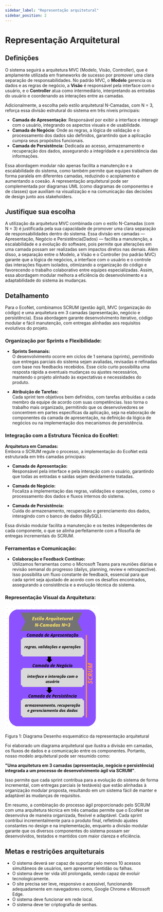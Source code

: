 ```yaml
---
sidebar_label: "Representação arquitetural"
sidebar_position: 2
---
```


# Representação Arquitetural

## Definições

O sistema seguirá a arquitetura MVC (Modelo, Visão, Controller), que é amplamente utilizada em frameworks de sucesso por promover uma clara separação de responsabilidades. No padrão MVC, o **Modelo** gerencia os dados e as regras de negócio, a **Visão** é responsável pela interface com o usuário, e o **Controller** atua como intermediário, interpretando as entradas do usuário e coordenando as interações entre as camadas.

Adicionalmente, a escolha pelo estilo arquitetural N-Camadas, com N = 3, reforça essa divisão estrutural do sistema em três níveis principais:

- **Camada de Apresentação**: Responsável por exibir a interface e interagir com o usuário, integrando os aspectos visuais e de usabilidade.
- **Camada de Negócio**: Onde as regras, a lógica de validação e o processamento dos dados são definidos, garantindo que a aplicação cumpra seus propósitos funcionais.
- **Camada de Persistência**: Dedicada ao acesso, armazenamento e recuperação dos dados, assegurando a integridade e a persistência das informações.

Essa abordagem modular não apenas facilita a manutenção e a escalabilidade do sistema, como também permite que equipes trabalhem de forma paralela em diferentes camadas, reduzindo o acoplamento e aumentando a coesão. A representação arquitetural pode ser complementada por diagramas UML (como diagramas de componentes e de classes) que auxiliam na visualização e na comunicação das decisões de design junto aos stakeholders.

## Justifique sua escolha

A utilização da arquitetura MVC combinada com o estilo N-Camadas (com N = 3) é justificada pela sua capacidade de promover uma clara separação de responsabilidades dentro do sistema. Essa divisão em camadas — Apresentação, Negócio e Persistência(Dados) — facilita a manutenção, a escalabilidade e a evolução do software, pois permite que alterações em uma camada possam ser realizadas sem impactos diretos nas demais. Além disso, a separação entre o Modelo, a Visão e o Controller (no padrão MVC) garante que a lógica de negócios, a interface com o usuário e o controle das interações fiquem isolados, otimizando a organização do código e favorecendo o trabalho colaborativo entre equipes especializadas. Assim, essa abordagem modular melhora a eficiência do desenvolvimento e a adaptabilidade do sistema às mudanças.

## Detalhamento

Para o EcoNet, combinamos SCRUM (gestão ágil), MVC (organização do código) e uma arquitetura em 3 camadas (apresentação, negócio e persistência). Essa abordagem garante desenvolvimento iterativo, código modular e fácil manutenção, com entregas alinhadas aos requisitos evolutivos do projeto.

### Organização por Sprints e Flexibilidade:

- **Sprints Semanais:**  
  O desenvolvimento ocorre em ciclos de 1 semana (sprints), permitindo que entregas parciais do sistema sejam avaliadas, revisadas e refinadas com base nos feedbacks recebidos. Esse ciclo curto possibilita uma resposta rápida a eventuais mudanças ou ajustes necessários, mantendo o projeto alinhado às expectativas e necessidades do produto. 

- **Atribuição de Tarefas:**  
  Cada sprint tem objetivos bem definidos, com tarefas atribuídas a cada membro da equipe de acordo com suas competências. Isso torna o trabalho mais organizado, permitindo que os desenvolvedores se concentrem em partes específicas da aplicação, seja na elaboração de componentes da camada de apresentação, na definição da lógica de negócios ou na implementação dos mecanismos de persistência.

### Integração com a Estrutura Técnica do EcoNet:

**Arquitetura em Camadas:**  
Embora o SCRUM regule o processo, a implementação do EcoNet está estruturada em três camadas principais:

- **Camada de Apresentação:**   
  Responsável pela interface e pela interação com o usuário, garantindo que todas as entradas e saídas sejam devidamente tratadas.

- **Camada de Negócio:**   
  Focaliza a implementação das regras, validações e operações, como o processamento dos dados e fluxos internos do sistema.

- **Camada de Persistência:**   
  Cuida do armazenamento, recuperação e gerenciamento dos dados, interagindo com o banco de dados (MySQL).

Essa divisão modular facilita a manutenção e os testes independentes de cada componente, o que se alinha perfeitamente com a filosofia de entregas incrementais do SCRUM.

### Ferramentas e Comunicação:

- **Colaboração e Feedback Contínuo:**  
  Utilizamos ferramentas como o Microsoft Teams para reuniões diárias e revisão semanal do progresso (dailys, planning, review e retrospective). Isso possibilita um fluxo constante de feedback, essencial para que cada sprint seja ajustado de acordo com os desafios encontrados, assegurando a consistência e a evolução técnica do sistema.

### Representação Visual da Arquitetura: 

 ![Representação Visual da Arquitetura](../../static/img/image6.png)                             

Figura 1: Diagrama Desenho esquemático da representação arquitetural

Foi elaborado um diagrama arquitetural que ilustra a divisão em camadas, os fluxos de dados e a comunicação entre os componentes. Portanto, nosso modelo arquitetural pode ser resumido como:

**"Uma arquitetura em 3 camadas (apresentação, negócio e persistência) integrada a um processo de desenvolvimento ágil via SCRUM"**.

Isso permite que cada sprint contribua para a evolução do sistema de forma incremental, com entregas parciais (e testáveis) que estão alinhadas à organização modular proposta, resultando em um sistema fácil de manter e adaptável às mudanças de requisitos.

Em resumo, a combinação do processo ágil proporcionado pelo SCRUM com uma arquitetura técnica em três camadas permite que o EcoNet se desenvolva de maneira organizada, flexível e adaptável. Cada sprint contribui incrementalmente para o produto final, refletindo ajustes constantes no design e na implementação, enquanto a divisão modular garante que os diversos componentes do sistema possam ser desenvolvidos, testados e mantidos com maior clareza e eficiência.

## Metas e restrições arquiteturais

- O sistema deverá ser capaz de suportar pelo menos 10 acessos simultâneos de usuários, sem apresentar lentidão ou falhas.  
- O sistema deve ter vida útil prolongada, sendo capaz de evoluir tecnologicamente.  
- O site precisa ser leve, responsivo e acessível, funcionando adequadamente em navegadores como, Google Chrome e Microsoft Edge.  
- O sistema deve funcionar em rede local.  
- O sistema deve ter criptografia de senhas.
